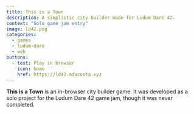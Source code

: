 ```yaml
---
title: This is a Town
description: A simplistic city builder made for Ludum Dare 42.
context: "Solo game jam entry"
image: ld42.png
categories:
  - games
  - ludum-dare
  - web
buttons:
  - text: Play in browser
    icon: home
    href: https://ld42.mdacosta.xyz
---
```


**This is a Town** is an in-browser city builder game. It was developed as a solo project for the Ludum Dare 42 game jam, though it was never completed.
